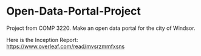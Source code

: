 # Open-Data-Portal-Project
Project from COMP 3220. Make an open data portal for the city of Windsor.

Here is the Inception Report:
https://www.overleaf.com/read/mvsrzmmfxsns
